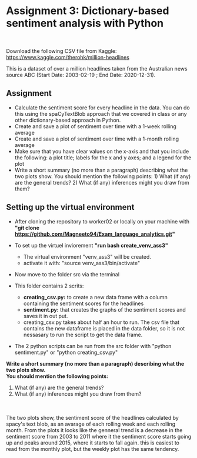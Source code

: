 # Assignment 3: Dictionary-based sentiment analysis with Python
<br>



Download the following CSV file from Kaggle:
<br>
https://www.kaggle.com/therohk/million-headlines
<br>

This is a dataset of over a million headlines taken from the Australian news source ABC (Start Date: 2003-02-19 ; End Date: 2020-12-31).

## Assignment
- Calculate the sentiment score for every headline in the data. You can do this using the spaCyTextBlob approach that we covered in class or any other dictionary-based approach in Python.
- Create and save a plot of sentiment over time with a 1-week rolling average
- Create and save a plot of sentiment over time with a 1-month rolling average
- Make sure that you have clear values on the x-axis and that you include the following: a plot title; labels for the x and y axes; and a legend for the plot
- Write a short summary (no more than a paragraph) describing what the two plots show. You should mention the following points: 1) What (if any) are the general trends? 2) What (if any) inferences might you draw from them?


## Setting up the virtual environment

- After cloning the repository to worker02 or locally on your machine with __"git clone https://github.com/Magneeto94/Exam_language_analytics.git"__
- To set up the virtuel inviorement __"run bash create_venv_ass3"__
    - The virtual environment "venv_ass3" will be created.
    - activate it with: "source venv_ass3/bin/activate"
- Now move to the folder src via the terminal
- This folder contains 2 scrits:
    - __creating_csv.py:__ to create a new data frame with a column containing the sentiment scores for the headlines
    - __sentiment.py:__ that creates the graphs of the sentiment scores and saves it in out put.
    - creating_csv.py takes about half an hour to run. The csv file that contains the new dataframe is placed in the data folder, so it is not nessasary to run the script to get the data frame.
    
- The 2 python scripts can be run from the src folder with "python sentiment.py" or "python creating_csv.py"



__Write a short summary (no more than a paragraph) describing what the two plots show. <br>
You should mention the following points:__
1) What (if any) are the general trends? <br>
2) What (if any) inferences might you draw from them?
<br>
<br>
The two plots show, the sentiment score of the headlines calculated by spacy's text blob, as an avarage of each rolling week and each rolling month. From the plots it looks like the genneral trend is a decrease in the sentiment score from 2003 to 2011 where it the sentiment score starts going up and peaks around 2015, where it starts to fall again. this is easiest to read from the monthly plot, but the weekly plot has the same tendency.


